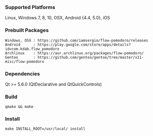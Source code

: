 ### Supported Platforms
Linux, Windows 7, 8, 10, OSX, Android {4.4, 5.0}, iOS

### Prebuilt Packages
    Windows, OSX : https://github.com/iamsergio/flow-pomodoro/releases
    Android      : https://play.google.com/store/apps/details?id=com.kdab.flow_pomodoro
    Archlinux    : https://aur.archlinux.org/packages/flow-pomodoro/
    Gentoo       : https://github.com/gentoo/gentoo/tree/master/x11-misc/flow-pomodoro

### Dependencies
  Qt >= 5.6.0 (QtDeclarative and QtQuickControls)

### Build
    qmake && make

### Install
    make INSTALL_ROOT=/usr/local/ install
